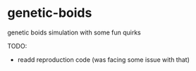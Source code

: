 # genetic-boids

genetic boids simulation with some fun quirks

TODO:
- readd reproduction code (was facing some issue with that)


